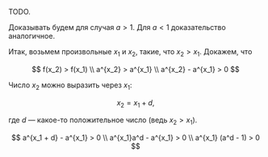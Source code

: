 TODO.

Доказывать будем для случая $a > 1$. Для $a < 1$ доказательство аналогичное.

Итак, возьмем произвольные $x_1$ и $x_2$, такие, что $x_2 > x_1$. Докажем, что

$$ f(x_2) > f(x_1) \\ a^{x_2} > a^{x_1} \\ a^{x_2} - a^{x_1} > 0 $$

Число $x_2$ можно выразить через $x_1$:

$$ x_2 = x_1 + d, $$

где $d$ — какое-то положительное число (ведь $x_2 > x_1$).

$$ a^{x_1 + d} - a^{x_1} > 0 \\ a^{x_1}a^d - a^{x_1} > 0 \\ a^{x_1} (a^d - 1) > 0 $$